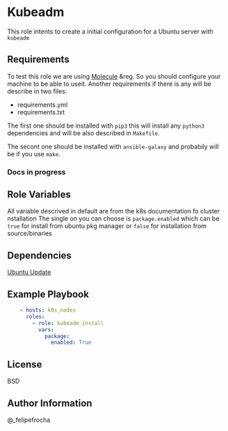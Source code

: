 Kubeadm
=========

This role intents to create a initial configuration for a Ubuntu server with `kubeadm` 

Requirements
------------

To test this role we are using [Molecule](https://molecule.readthedocs.io/) &reg. So you should configure your machine to be able to useit.
Another requirements if there is any will be describe in two files:
* requirements.yml
* requirements.txt
  
The first one should be installed with `pip3` this will install any `python3` dependencies and will be also described in `Makefile`.

The secont one should be installed with `ansible-galaxy` and probabily will be if you use `make`.

### Docs in progress



Role Variables
--------------

All variable descrived in default are from the k8s documentation fo  cluster  nstallation
The single on you can choose is `package.enabled` which can be `true` for install from ubuntu pkg manager
or `false` for installation from source/binaries

Dependencies
------------

[Ubuntu Update](https://github.com/felipefrocha/ansible-role-ubuntu-update.git)

Example Playbook
----------------

```yaml
    - hosts: k8s_nodes
      roles:
        - role: kubeadm_install
          vars:
            package:
              enabled: True
```
License
-------

BSD

Author Information
------------------

@_felipefrocha

